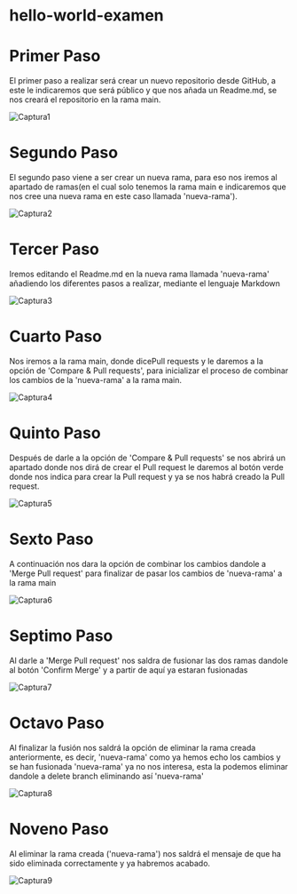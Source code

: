 # hello-world-examen

# Primer Paso
<p>El primer paso a realizar será crear un nuevo repositorio desde GitHub, a este le indicaremos que será público y que nos añada un Readme.md, se nos creará el repositorio en la rama main.</p>

![Captura1](https://user-images.githubusercontent.com/91874398/159231288-69943100-76c3-4fab-a5e1-d829fa9b806b.PNG)


# Segundo Paso
<p>El segundo paso viene a ser crear un nueva rama, para eso nos iremos al apartado de ramas(en el cual solo tenemos la rama main e indicaremos que nos cree una nueva rama en este caso llamada 'nueva-rama').</p>

![Captura2](https://user-images.githubusercontent.com/91874398/159231356-032a5fbf-2802-49f2-b9b2-7a01f5e8c5cb.PNG)


# Tercer Paso
<p>Iremos editando el Readme.md en la nueva rama llamada 'nueva-rama' añadiendo los diferentes pasos a realizar, mediante el lenguaje Markdown</p>

![Captura3](https://user-images.githubusercontent.com/91874398/159231373-d1427ace-552e-4201-8e47-e52f098745a1.PNG)


# Cuarto Paso
<p>Nos iremos a la rama main, donde dicePull requests y le daremos a la opción de 'Compare & Pull requests', para inicializar el proceso de combinar los cambios de la 'nueva-rama' a la rama main.</p>

![Captura4](https://user-images.githubusercontent.com/91874398/159231410-1dcb6be1-6746-43ed-9a75-7fc9cdbd0196.PNG)


# Quinto Paso
<p>Después de darle a la opción de 'Compare & Pull requests' se nos abrirá un apartado donde nos dirá de crear el Pull request le daremos al botón verde donde nos indica para crear la Pull request y ya se nos habrá creado la Pull request.</p>

![Captura5](https://user-images.githubusercontent.com/91874398/159231440-a1fbca35-72c1-47c3-a455-7950f2ba865f.PNG)


# Sexto Paso
<p>A continuación nos dara la opción de combinar los cambios dandole a 'Merge Pull request' para finalizar de pasar los cambios de 'nueva-rama' a la rama main</p>

![Captura6](https://user-images.githubusercontent.com/91874398/159231455-f62bbb63-ac9b-463a-803b-bc557eec5d59.PNG)


# Septimo Paso
<p>Al darle a 'Merge Pull request' nos saldra de fusionar las dos ramas dandole al botón 'Confirm Merge' y a partir de aquí ya estaran fusionadas</p>

![Captura7](https://user-images.githubusercontent.com/91874398/159231516-ca8816b3-d165-4d22-ac58-9fe38582df89.PNG)


# Octavo Paso
<p>Al finalizar la fusión nos saldrá la opción de eliminar la rama creada anteriormente, es decir, 'nueva-rama' como ya hemos echo los cambios y se han fusionada 'nueva-rama' ya no nos interesa, esta la podemos eliminar dandole a delete branch eliminando así 'nueva-rama'</p>

![Captura8](https://user-images.githubusercontent.com/91874398/159231534-d9e5705b-0244-4802-bf5e-f93d002a136e.PNG)


# Noveno Paso
<p>Al eliminar la rama creada ('nueva-rama') nos saldrá el mensaje de que ha sido eliminada correctamente y ya habremos acabado.</p>

![Captura9](https://user-images.githubusercontent.com/91874398/159231556-f1f66168-9ef7-4b2b-90c3-0fd4bd4bea2c.PNG)
